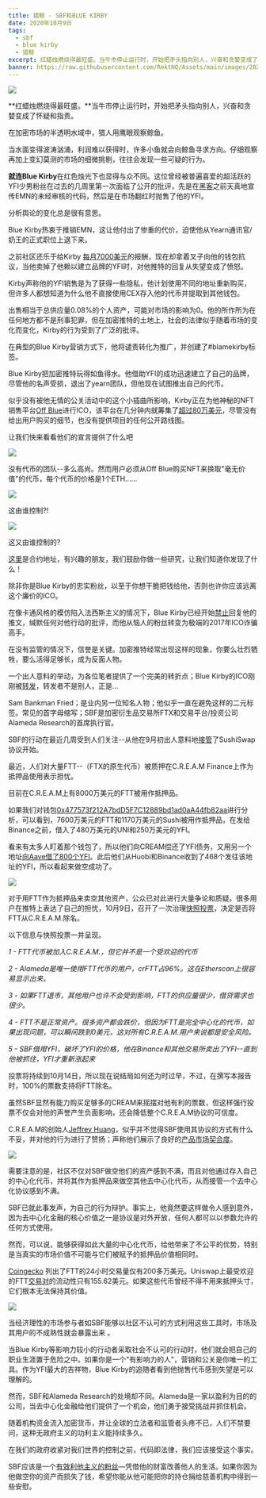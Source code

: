 ```yaml
---
title: 猎鲸 - SBF和BLUE KIRBY
date: 2020年10月9日
tags:
  - sbf
  - blue kirby
  - 猎鲸
excerpt: 红蜡烛燃烧得最旺盛。当牛市停止运行时，开始把矛头指向别人，兴奋和贪婪变成了怀疑和指责。在加密市场的半透明水域中，猎人用鹰眼观察鲸鱼。
banner: https://raw.githubusercontent.com/RektHQ/Assets/main/images/2020/10/Sperm-Whale-capture-3400gty-58b96f8b5f9b58af5c479aa4.png
---
```


![](https://raw.githubusercontent.com/RektHQ/Assets/main/images/2020/10/Sperm-Whale-capture-3400gty-58b96f8b5f9b58af5c479aa4.png)

**红蜡烛燃烧得最旺盛。**当牛市停止运行时，开始把矛头指向别人，兴奋和贪婪变成了怀疑和指责。

在加密市场的半透明水域中，猎人用鹰眼观察鲸鱼。

当水面变得波涛汹涌，利润难以获得时，许多小鱼就会向鲸鱼寻求方向。仔细观察再加上变幻莫测的市场的细微挑剔，往往会发现一些可疑的行为。

**就连Blue Kirby**在红色烛光下也显得与众不同。这位曾经被普遍喜爱的超活跃的YFI少男粉丝在过去的几周里第一次面临了公开的批评，先是在[黑客](https://www.rekt.news/eminence-rekt-in-prod/)之前天真地宣传EMN的未经审核的代码，然后是在市场翻红时抛售了他的YFI。

分析舆论的变化总是很有意思。

Blue Kirby热衷于推销EMN，这让他付出了惨重的代价，迫使他从Yearn通讯官/ 奶王的正式职位上退下来。

之前社区还乐于给Kirby [每月7000美元](https://gov.yearn.finance/t/nomination-for-roles-multisig-to-approve-execute/4549)的报酬，现在却拿着叉子向他的钱包抗议，当他卖掉了他赖以建立品牌的YFI时，对他推特的回复从失望变成了愤怒。

Kirby声称他的YFI销售是为了获得一些隐私，他计划使用不同的地址重新购买，但许多人都想知道为什么他不直接使用CEX存入他的代币并提取到其他钱包。

出售相当于总供应量0.08%的个人资产，可能对市场的影响为0。他的所作所为在任何地方都不是刑事犯罪，但在加密推特的土地上，社会的法律似乎随着市场的变化而变化，Kirby的行为受到了广泛的批评。

在典型的Blue Kirby营销方式下，他将谴责转化为推广，并创建了#blamekirby标签。

Blue Kirby把加密推特玩得如鱼得水。他借助YFI的成功迅速建立了自己的品牌，尽管他的名声受损，退出了yearn团队，但他现在试图推出自己的代币。

似乎没有被他无情的公关活动中的这个小插曲所影响，Kirby正在为他神秘的NFT销售平台[Off Blue](https://off---blue.com/)进行ICO，该平台在几分钟内就筹集了[超过80万美元](https://twitter.com/MarketStupid/status/1314558440392454145?s=20)，尽管没有给出用户购买的细节，也没有提供项目的任何公开路线图。

让我们快来看看他们的宣言提供了什么吧 

![](https://lh3.googleusercontent.com/es0MCiRS7CbJUWUJ6CWOoRgRh-J9Ll-4CFfr3G2dA_xL9ee1O-H29kKUKuDwq5c3sJmgWAvlm6wwQM1reY5APaTh2o6xXiL6eYnccXeoS6YJYeE8Rubw1xPQnHUM9Ea4CJAjOC7W)

没有代币的团队--多么高尚。然而用户必须从Off Blue购买NFT来换取"毫无价值"的代币，每个代币的价格是1个ETH...... 

![](https://lh3.googleusercontent.com/11MwBLNhIZcAI1wU7tqC-5I2asCPuiCu6G0V7ACLnYE-9H89-RMUpqSEf7oyPvEpYROXAjM1r2SRcpHjj269p5IxaJxRAids3_pIu-4w5ro40cOjhgx42ZbfxKfNjVBIZwldSA9j)

这由谁控制?! 

![](https://lh3.googleusercontent.com/2xIs667NQ69KNP3yGIOqlnbW9GUx3P_L2WnTse9A9NTdzyGSDET-2sWbbX-2nL88cpAoohWrBC7YwpcPfSOjETJhiQ6fK1GliEPfcy1MKJbAIBTM9pMYZnnD89RCCNsFwFvSbTJX)

这又由谁控制的?

[这里](https://etherscan.io/address/0xA11f2dec4bab2E07de7708Dd640004Ef80cCaBCe#code)是合约地址，有兴趣的朋友，我们鼓励你做一些研究，让我们知道你发现了什么！

除非你是Blue Kirby的忠实粉丝，以至于你想干脆把钱给他，否则也许你应该远离这个廉价的ICO。

在像卡通风格的模仿陷入法西斯主义的情况下，Blue Kirby已经开始[禁止](https://twitter.com/meeseeking/status/1314581750153121793?s=21)回复他的推文，缄默任何对他行动的批评，而他从恼人的粉丝转变为极端的2017年ICO诈骗高手。

在没有监管的情况下，信誉是关键。加密推特经常出现这样的现象，你要么壮烈牺牲，要么活得足够长，成为反面人物。

一个出人意料的举动，为各位笔者提供了一个完美的转折点；Blue Kirby的ICO刚刚被[转发](https://twitter.com/off___blue/status/1314310177609318400?s=20)，转发者不是别人，正是...

Sam Bankman Fried；是业内另一位知名人物；他似乎一直在避免这样的二元标签。常见的首字母缩写；SBF是加密衍生品交易所FTX和交易平台/投资公司Alameda Research的首席执行官。

SBF的行动在最近几周受到人们关注--从他在9月初出人意料地[接管](https://twitter.com/SBF_Alameda/status/1302510335803363331?s=20)了SushiSwap协议开始。

最近，人们对大量FTT--（FTX的原生代币）被质押在C.R.E.A.M Finance上作为抵押品使用表示担忧。

目前在C.R.E.A.M上有8000万美元的FTT被用作抵押品。

如果我们对钱包[0x477573f212A7bdD5F7C12889bd1ad0aA44fb82aa](https://debank.com/portfolio/0x477573f212A7bdD5F7C12889bd1ad0aA44fb82aa)进行分析，可以看到，7600万美元的FTT和1170万美元的Sushi被用作抵押品，在发给Binance之前，借入了480万美元的UNI和250万美元的YFI。

看来有太多人盯着那个钱包了，所以他们向CREAM偿还了YFI债务，又用另一个地址[向Aave借了800个YFI](https://twitter.com/JulienThevenard/status/1314151926586634241?s=20)。此后他们从Huobi和Binance收到了468个发往该地址的YFI，所以看起来做空成功了。 

![](https://lh4.googleusercontent.com/G-Go16pH155x6ckdT12bHxYa7W-M8Xix6MZ6lxgsV3J311xz7lXZL1KGHnLrTxBAPEhZZXB6LTxPPo8qRMZhQbGnB8ekxsB00fyRVE5jqwKMhRQnSMp0kbcXC9F39Ao4YVIs6jFY)

对于用FTT作为抵押品来卖空其他资产，公众已对此进行大量争论和质疑。很多用户在推特上表达了自己的担忧，10月9日，召开了一次治理[快照投票](https://snapshot.page/#/cream/proposal/QmapHjJJGMwvSVygCMKaTaGbWiPdtaqu5fxXM5LQhWSqgT)，决定是否将FTT从C.R.E.A.M.除名。

以下信息与快照投票一并呈现。

_1 - FTT代币被加入C.R.E.A.M.，但它并不是一个受欢迎的代币_

_2 - Alameda是唯一使用FTT代币的用户，crFTT占96%。这在Etherscan上很容易显示出来。_

_3 - 如果FTT退市，其他用户也许不会受到影响，FTT的供应量很少，借贷需求也很少。_

_4 - FTT不是正常资产。很多资产都会跌价，但因为FTT是完全中心化的代币，如果出现问题，可以瞬间跌到0美元，这对所有C.R.E.A.M.用户来说都是安全风险。_

_5 - SBF借用YFI，破坏了YFI的价格，他在Binance和其他交易所卖出了YFI--直到他被抓住，YFI才重新涨起来_

投票将持续到10月14日，所以现在说结局如何还为时过早，不过，在撰写本报告时，100%的票数支持将FTT除名。

虽然SBF显然有能力购买足够多的CREAM来摇摆对他有利的票数，但这样强行投票不仅会对他的声誉产生负面影响，还会降低整个C.R.E.A.M协议的可信度。

C.R.E.A.M的创始人[Jeffrey Huang](https://twitter.com/machibigbrother)，似乎并不觉得SBF使用其协议的方式有什么不妥，并对他的行为进行了赞扬；声称他们展示了良好的[产品市场契合度](https://twitter.com/machibigbrother/status/1313887798923935750?s=20)。 

![](https://lh5.googleusercontent.com/P4a0ECkn4OO3nQNwL-a8Fup1ambVFKV7PYltURmLISRwxB6NfsL6JceznpIEaxTkwpIa2AU-5Xtw0sFEcjFChgaPlTfAgpGEZT7-bsJbVtz0LQl-T8_5INBjZLhTynK1PA5ufzuC)

需要注意的是，社区不仅对SBF做空他们的资产感到不满，而且对他通过存入自己的中心化代币，并将其作为抵押品来做空其他去中心化代币，从而接管一个去中心化协议感到不满。

SBF已就此事发声，为自己的行为辩护。事实上，他竟然要这样做令人感到意外，因为去中心化金融的核心价值之一是协议是对外开放，任何人都可以以参数允许的任何方式使用。

然而，可以说，能够获得如此大量的中心化代币，给他带来了不公平的优势，特别是当真实的市场价值不可能与它们被赋予的抵押品价值相同时。

[Coingecko](https://www.coingecko.com/en/coins/ftx-token) 列出了FTT的24小时交易量仅有200多万美元。Uniswap上最受欢迎的FTT[交易对](https://info.uniswap.org/pair/0x36d6a86226d2fc54361241b8b030dd86bc55ed04)的流动性只有155.62美元。如果这些代币曾经不得不用来抵押头寸，它们根本无法保持其价值。 

![](https://lh3.googleusercontent.com/YQc1p1Cjir7zQNE3u_5zdfzv7yfKv3Pxc2XXnrEwaszZX_df0FkC58WROMfYgI1xilMtygLTm3R8u_COSk-2ZBBjy-QRNaey-OaoUIYl2wX1YjDUdl588sHUGaxh8sC5GRzPTlhp)

当经济理性的市场参与者如SBF能够以社区不认可的方式利用这些工具时，市场及其用户的不成熟性就会暴露出来 。

当Blue Kirby等影响力较小的行动者采取社会不认可的行动时，他们就会把自己的职业生涯置于危险之中。如果你是一个"有影响力的人"，营销和公关是你唯一的工具。作为YFI最大的吉祥物，Blue Kirby的追随者看到他抛售代币感到失望是可以理解的。

然而，SBF和Alameda Research的处境却不同。Alameda是一家以盈利为目的的公司，当去中心化金融给他们提供了一个机会，他们勇于接受挑战并抓住机会。

随着机构资金流入加密货币，并让全球的立法者和监管者头疼不已，人们不禁要问，这种无政府主义的功利主义能持续多久。

在我们的政府收紧对我们世界的控制之前，代码即法律，我们应该接受这个事实。

SBF应该是一个[有效利他主义的粉丝](https://80000hours.org/career-guide/member-stories/sam-bankman-fried/)—凭借他的财富改善他人的生活。如果你因为他做空你的资产而损失了钱，希望你能从他可能把你的持仓捐给慈善机构中得到一些安慰。
